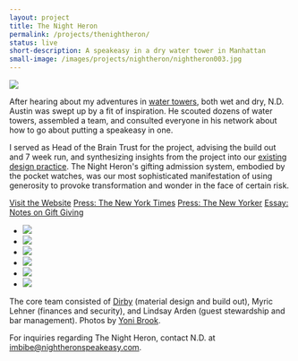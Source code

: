 ```yaml
---
layout: project
title: The Night Heron
permalink: /projects/thenightheron/
status: live
short-description: A speakeasy in a dry water tower in Manhattan
small-image: /images/projects/nightheron/nightheron003.jpg
---
```


<img src=" {{base.url }}/images/projects/nightheron/nightheron005.jpg">

After hearing about my adventures in <a href="http://www.nytimes.com/2013/07/18/nyregion/daring-enough-to-bare-it-all-for-a-new-york-swim.html" target="_blank">water towers</a>, both wet and dry, N.D. Austin was swept up by a fit of inspiration. He scouted dozens of water towers, assembled a team, and consulted everyone in his network about how to go about putting a speakeasy in one.   

I served as Head of the Brain Trust for the project, advising the build out and 7 week run, and synthesizing insights from the project into our <a href="/projects/sextantworks/">existing design practice</a>. The Night Heron's gifting admission system, embodied by the pocket watches, was our most sophisticated manifestation of using generosity to provoke transformation and wonder in the face of certain risk.

<a href="http://nightheronspeakeasy.com/" target="_blank" class="button small info">Visit the Website</a> <a href="http://www.nytimes.com/slideshow/2013/05/22/nyregion/20130522_SPEAKEASY.html?_r=0" target="_blank" class="button small info">Press: The New York Times</a> <a href="http://www.newyorker.com/magazine/2013/05/27/tower-heist" target="_blank" class="button small info">Press: The New Yorker</a> <a href="/2013/05/notes-on-gift-giving/" class="button small info">Essay: Notes on Gift Giving</a>

<ul class="medium-block-grid-2 small-block-grid-1">

<li>
<img src="{{ site.baseurl }}/images/projects/nightheron/nightheron006.jpg" />
</li>

<li>
<img src="{{ site.baseurl }}/images/projects/nightheron/nightheron002.jpg" />
</li>

<li>
<img src="{{ site.baseurl }}/images/projects/nightheron/MG_6658_YoniBrook-1024x682.jpg" />
</li>


<li>
<img src="{{ site.baseurl }}/images/projects/nightheron/nightheron001.jpg" />
</li>


<li>
<img src="{{ site.baseurl }}/images/projects/nightheron/5_MG_6339_YoniBrook.jpg" />
</li>


<li>
<img src="{{ site.baseurl }}/images/projects/nightheron/1_MG_6437_YoniBrook.jpg" />
</li>

</ul>

The core team consisted of <a href="http://dirby.info/" target="_blank">Dirby</a> (material design and build out), Myric Lehner (finances and security), and  Lindsay Arden (guest stewardship and bar management). Photos by <a href="http://cargocollective.com/yonibrook" target="_blank">Yoni Brook</a>.

For inquiries regarding The Night Heron, contact N.D. at imbibe@nightheronspeakeasy.com.
